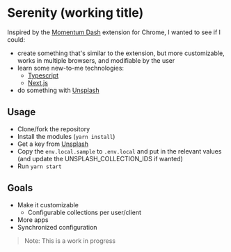 # Serenity (working title)

Inspired by the [Momentum Dash](https://momentumdash.com/) extension for Chrome, I wanted to see if I could:

-   create something that's similar to the extension, but more customizable, works in multiple browsers, and modifiable by the user
-   learn some new-to-me technologies:
    -   [Typescript](https://www.typescriptlang.org/)
    -   [Next.js](https://nextjs.org/)
-   do something with [Unsplash](https://unsplash.com)

## Usage

-   Clone/fork the repository
-   Install the modules (`yarn install`)
-   Get a key from [Unsplash](https://unsplash.com)
-   Copy the `env.local.sample` to `.env.local` and put in the relevant values (and update the UNSPLASH_COLLECTION_IDS if wanted)
-   Run `yarn start`

## Goals

-   Make it customizable
    -   Configurable collections per user/client
-   More apps
-   Synchronized configuration

> Note: This is a work in progress
